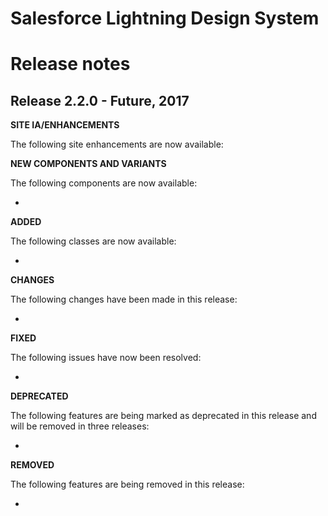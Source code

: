 # Salesforce Lightning Design System
# Release notes

<!-- Release notes authoring guidelines: http://keepachangelog.com/ -->

## Release 2.2.0 - Future, 2017

**SITE IA/ENHANCEMENTS**

The following site enhancements are now available:


**NEW COMPONENTS AND VARIANTS**

The following components are now available:

-


**ADDED**

The following classes are now available:

-

**CHANGES**

The following changes have been made in this release:

-

**FIXED**

The following issues have now been resolved:

-

**DEPRECATED**

The following features are being marked as deprecated in this release and will be removed in three releases:

-

**REMOVED**

The following features are being removed in this release:

- 
